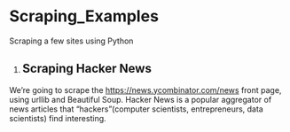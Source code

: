 # Scraping_Examples
Scraping a few sites using Python

1. ## Scraping Hacker News ##
We’re going to scrape the https://news.ycombinator.com/news front page, using
urllib and Beautiful Soup.
Hacker News is a popular aggregator of news articles that “hackers”(computer scientists, entrepreneurs, data scientists) find interesting.